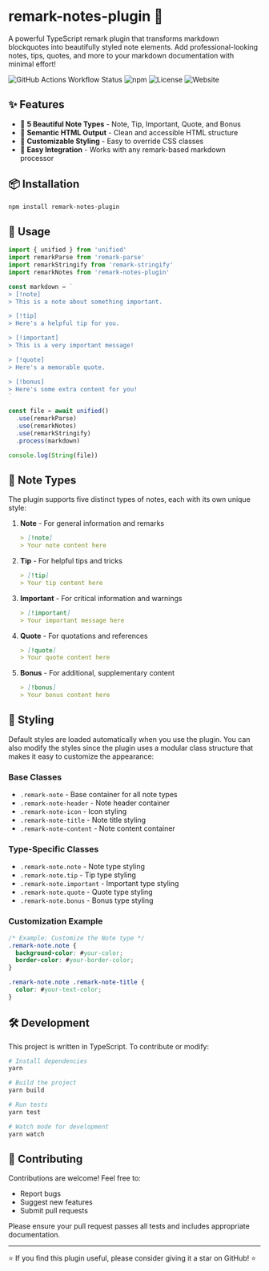 # remark-notes-plugin 📝

A powerful TypeScript remark plugin that transforms markdown blockquotes into beautifully styled note elements. Add professional-looking notes, tips, quotes, and more to your markdown documentation with minimal effort!

![GitHub Actions Workflow Status](https://img.shields.io/github/actions/workflow/status/rishichawda/remark-notes-plugin/release.yml)
![npm](https://img.shields.io/npm/v/remark-notes-plugin)
![License](https://img.shields.io/npm/l/remark-notes-plugin)
![Website](https://img.shields.io/website?url=https%3A%2F%2Frishichawda.github.io%2Fremark-notes-plugin)

## ✨ Features

- 🎨 **5 Beautiful Note Types** - Note, Tip, Important, Quote, and Bonus
- 🎯 **Semantic HTML Output** - Clean and accessible HTML structure
- 💅 **Customizable Styling** - Easy to override CSS classes
- 🔧 **Easy Integration** - Works with any remark-based markdown processor

## 📦 Installation

```bash
npm install remark-notes-plugin
```

## 🚀 Usage

```typescript
import { unified } from 'unified'
import remarkParse from 'remark-parse'
import remarkStringify from 'remark-stringify'
import remarkNotes from 'remark-notes-plugin'

const markdown = `
> [!note]
> This is a note about something important.

> [!tip]
> Here's a helpful tip for you.

> [!important]
> This is a very important message!

> [!quote]
> Here's a memorable quote.

> [!bonus]
> Here's some extra content for you!
`

const file = await unified()
  .use(remarkParse)
  .use(remarkNotes)
  .use(remarkStringify)
  .process(markdown)

console.log(String(file))
```

## 📝 Note Types

The plugin supports five distinct types of notes, each with its own unique style:

1. **Note** - For general information and remarks
   ```markdown
   > [!note]
   > Your note content here
   ```

2. **Tip** - For helpful tips and tricks
   ```markdown
   > [!tip]
   > Your tip content here
   ```

3. **Important** - For critical information and warnings
   ```markdown
   > [!important]
   > Your important message here
   ```

4. **Quote** - For quotations and references
   ```markdown
   > [!quote]
   > Your quote content here
   ```

5. **Bonus** - For additional, supplementary content
   ```markdown
   > [!bonus]
   > Your bonus content here
   ```

## 🎨 Styling

Default styles are loaded automatically when you use the plugin. You can also modify the styles since the plugin uses a modular class structure that makes it easy to customize the appearance:

### Base Classes

- `.remark-note` - Base container for all note types
- `.remark-note-header` - Note header container
- `.remark-note-icon` - Icon styling
- `.remark-note-title` - Note title styling
- `.remark-note-content` - Note content container

### Type-Specific Classes

- `.remark-note.note` - Note type styling
- `.remark-note.tip` - Tip type styling
- `.remark-note.important` - Important type styling
- `.remark-note.quote` - Quote type styling
- `.remark-note.bonus` - Bonus type styling

### Customization Example

```css
/* Example: Customize the Note type */
.remark-note.note {
  background-color: #your-color;
  border-color: #your-border-color;
}

.remark-note.note .remark-note-title {
  color: #your-text-color;
}
```

## 🛠️ Development

This project is written in TypeScript. To contribute or modify:

```bash
# Install dependencies
yarn

# Build the project
yarn build

# Run tests
yarn test

# Watch mode for development
yarn watch
```

## 🤝 Contributing

Contributions are welcome! Feel free to:

- Report bugs
- Suggest new features
- Submit pull requests

Please ensure your pull request passes all tests and includes appropriate documentation.

---

⭐️ If you find this plugin useful, please consider giving it a star on GitHub! ⭐️ 